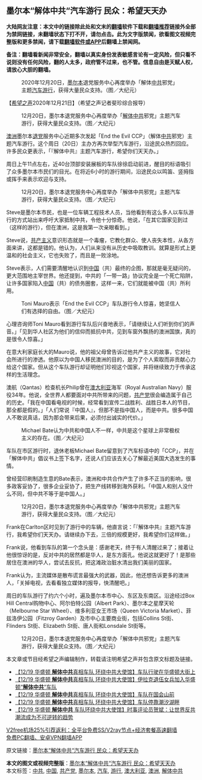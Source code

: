  <h2>墨尔本“解体中共“汽车游行 民众：希望天天办</h2> <p class="notice"><b>大陆网友注意：本文中的链接除此处和文末的<a href="https://github.com/bannedbook/fanqiang" >翻墙</a>软件下载和<a href="https://github.com/killgcd/justmysocks/blob/master/README.md">翻墙推荐</a>链接外全部为禁网链接，未翻墙状态下打不开，请勿点击。此为文字版禁闻，欲看图文视频完整版和更多禁闻，请下载<a href="https://github.com/bannedbook/fanqiang">翻墙软件或APP</a>后翻墙上禁闻网。</p><p>备注：翻墙看新闻非常安全，翻墙以真实身份发表敏感言论有一定风险，但只看不说则没有任何风险，翻的人太多，政府管不过来，也不管。信息自由是天赋人权，请放心大胆的翻墙。</b></p>  <div class="entry"> <figure><figcaption>2020年12月20日，<a href="https://www.bannedbook.org/bnews/tag/%e5%a2%a8%e5%b0%94%e6%9c%ac/" class="st_tag internal_tag" rel="tag" title="标签 墨尔本 下的日志">墨尔本</a>退党服务中心再度举办「解体<a href="https://www.bannedbook.org/bnews/tag/%e4%b8%ad%e5%85%b1/" class="st_tag internal_tag" rel="tag" title="标签 中共 下的日志">中共</a>邪党」主题<a href="https://www.bannedbook.org/bnews/tag/%e6%b1%bd%e8%bd%a6/" class="st_tag internal_tag" rel="tag" title="标签 汽车 下的日志">汽车</a><a href="https://www.bannedbook.org/bnews/tag/%e6%b8%b8%e8%a1%8c/" class="st_tag internal_tag" rel="tag" title="标签 游行 下的日志">游行</a>，获得大量民众支持。（图／大纪元）</figcaption></figure> <p>【<span class='wp_keywordlink_affiliate'><a href="https://www.soundofhope.org" title="希望之声" target="_blank">希望之声</a></span>2020年12月21日】（希望之声记者斐珍综合报导）</p> <figure><figcaption>12月20日，墨尔本退党服务中心再度举办「<a href="https://www.bannedbook.org/bnews/tag/%e8%a7%a3%e4%bd%93%e4%b8%ad%e5%85%b1/" class="st_tag internal_tag" rel="tag" title="标签 解体中共 下的日志">解体中共</a>邪党」主题汽车游行，获得大量民众支持。（图／大纪元）</figcaption></figure> <p><a href="https://www.bannedbook.org/bnews/tag/%e6%be%b3%e6%b4%b2/" class="st_tag internal_tag" rel="tag" title="标签 澳洲 下的日志">澳洲</a>墨尔本<span class='wp_keywordlink'><a href="http://tuidang.epochtimes.com/" title="退党" rel="nofollow" target="_blank">退党</a></span>服务中心近期多次发起「End the Evil CCP」（解体<a href="https://www.epochtimes.com/b5/tag/%e4%b8%ad%e5%85%b1.html">中共</a>邪党）主题汽车游行。这个周日（20日）主办方再次举型汽车游行，沿途民众热烈回应。许多民众更表示，「『解体中共』主题汽车游行，希望你们天天办。」</p> <p>周日上午11点左右，近40台顶部安装展板的车队徐徐启动前进，醒目的标语吸引了众多墨尔本市民们的目光。在将近6小时的游行期间，沿途民众以鸣笛、竖拇指或挥手来表示欢迎与支持。</p> <figure><figcaption>12月20日，墨尔本退党服务中心再度举办「解体中共邪党」主题汽车游行，获得大量民众支持。（图／大纪元）</figcaption></figure> <p>Steve是墨尔本市民，也是一位车辆工程技术人员，当他看到有这么多人以车队游行的方式站出来呼吁大家抵制中共，令他十分惊奇。他说，「在其它国家见到过（这样的游行），但在澳洲，这是我第一次亲眼看到。」</p>  <p>Steve说，<span class='wp_keywordlink'><a href="https://www.bannedbook.org/forum2/topic6177.html" title="《共产主义的终极目的》" target="_blank">共产主义</a></span>意识形态就是一个毒瘤，它教化群众、使人丧失本性，从各方面来讲，这都是错的。他认为，人们从来没有从历史中吸取教训。就算是形式上更温和的社会主义，它也失败了，而且是一败涂地。</p> <p>Steve表示，人们需要清醒地认识到<span class='wp_keywordlink_affiliate'><a href="https://www.bannedbook.org/" title="中国" target="_blank">中国</a></span>（共）最终的企图，那就是毫无疑问的，更大范围地主宰世界。他还提到，中共的「一带一路」协议完全是一个死亡陷阱，让许多国家陷入<a href="https://www.bannedbook.org/bnews/tag/%E4%B8%AD%E5%9B%BD/" class="st_tag internal_tag" rel="tag" title="标签 中国 下的日志">中国</a>（共）的债务圈套，这样一来，它们就能被中国（共）所利用。</p> <figure><figcaption>Toni Mauro表示「End the Evil CCP」车队游行令人惊喜，她坚信人们有选择的自由。（图／大纪元）</figcaption></figure> <p>心理咨询师Toni Mauro看到游行车队后兴奋地表示，「请继续让人们听到你们的声音。」「见到华人社区为他们的信仰而抵抗中共，见到车窗外飘扬的澳洲国旗，真的是很令人惊喜。」</p> <p>在意大利家庭长大的Mauro说，他的祖父母曾告诉过他共产主义的故事，它对社会所进行的渗透。他原以为中国人移民澳洲的目的，是为了个人索取而非贡献心力给这个国家。但从这个车队游行却证明他们珍视这个国家，并将继续致力于传承这样的生活理念。</p>  <p>澳航（Qantas）检查机长Philip曾在<a href="https://www.bannedbook.org/bnews/tag/%e6%be%b3%e5%a4%a7%e5%88%a9%e4%ba%9a/" class="st_tag internal_tag" rel="tag" title="标签 澳大利亚 下的日志">澳大利亚</a>海军（Royal Australian Navy）服役34年。他说，全世界人都要面对中共所带来的问题，<a href="https://www.bannedbook.org/bnews/tag/%e5%85%b1%e4%ba%a7%e5%85%9a/" class="st_tag internal_tag" rel="tag" title="标签 共产党 下的日志">共产党</a>很会编造属于自己的历史。「我在中国看电视的时候，经常看到宣传二战胜利、战胜日本人的节目，那全都是假的。」「人们常说『中国人』，但那不是指中国人，而是中共。很多中国人不敢说真话，因为那会带来后果，必须付出诚实的代价。」</p> <figure><figcaption>Michael Bate认为中共和中国人不一样，中共是这个星球上非常极权主义的存在。（图／大纪元）</figcaption></figure> <p>车队在市区游行时，退休老板Michael Bate留意到了汽车标语中的「CCP」，并在「解体中共」倡议书上签下名字，还说人们应该去关心了解最近美国大选发生的事情。</p> <p>曾经营印刷制造生意的Bate表示，澳洲和中共合作产生了许多不正当的影响，很多政客妥协了，很多企业妥协了，把生产线转移到海外获利。「中国人和别人没什么不同，但中共不等于是中国人。」</p> <figure><figcaption>12月20日，墨尔本退党服务中心再度举办「解体中共邪党」主题汽车游行，获得大量民众支持。（图／大纪元）</figcaption></figure> <p>Frank在Carlton区时见到了游行中的车辆，他直言说：「『解体中共』主题汽车游行，我希望你们天天办。请继续办下去，三倍的规模更好，我希望你们这样做。」</p>  <p>Frank说，他看到车队的第一个念头是：感谢老天，终于有人清醒过来了；接着让他很惊讶的是，反对中共的居然都是华人，是东方面孔。他说这就更好了！是那些居住在澳洲的华人，尝试去反抗，把这滩政治脏水清出我们美丽的国家。</p> <p>Frank认为，主流媒体是散布谎言最强大的武器，因此，他还想告诉更多的澳洲人，「关掉电视，去看看独立媒体的报导，快清醒吧。」</p> <p>周日的车队游行了约六个小时，遍及墨尔本市中心、东区及东南区。沿途经过Box Hill Central购物中心、阿尔伯特公园（Albert Park）、墨尔本之星摩天轮（Melbourne Star Wheel）、维多利亚女王市场（Queen Victoria Market）、菲兹洛伊公园（Fitzroy Garden）及市中心主要商业街，包括Collins St街、Flinders St街、Elizabeth St街、唐人街和Lonsdale St街等。</p> <figure><figcaption>12月20日，墨尔本退党服务中心再度举办「解体中共邪党」主题汽车游行，获得大量民众支持。（图／大纪元）</figcaption></figure> <p>本文章或节目经希望之声编辑制作，转载请注明希望之声并包含原文标题及链接。</p>  <ul class='op-related-articles' title='相关阅读'> <li><a href='https://www.bannedbook.org/bnews/bannedvideo/20201220/1451659.html' target='_blank'>【12/19 华盛顿 <b>解体中共</b>真相车队 环绕中共大使馆】车队行驶在华盛顿大街上</a></li> <li><a href='https://www.bannedbook.org/bnews/bannedvideo/20201220/1451636.html' target='_blank'>【12/19 华盛顿 <b>解体中共</b>真相车队 环绕中共大使馆】伊拉克退伍女兵加入华盛顿“<b>解体中共</b>“车队</a></li> <li><a href='https://www.bannedbook.org/bnews/bannedvideo/20201220/1451635.html' target='_blank'>【12/19 华盛顿 <b>解体中共</b>真相车队 环绕中共大使馆】车队在国会山前</a></li> <li><a href='https://www.bannedbook.org/bnews/bannedvideo/20201220/1451634.html' target='_blank'>【12/19 华盛顿 <b>解体中共</b>真相车队 环绕中共大使馆】车队停靠潮汐湖畔</a></li> <li><a href='https://www.bannedbook.org/bnews/bannedvideo/20201220/1451561.html' target='_blank'>【12/19 华盛顿 <b>解体中共</b> 车队环绕中共大使馆】时事评论员贺斌：让世界反共潮流成为不可逆转的趋势</a></li> </ul> <p class="texttj"> <a href="https://www.bannedbook.org/forum23/topic22702.html" target="_blank">V2free机场25%引荐返利：全平台免费SS/V2ray节点+经济套餐高速翻墙</a><br/> <a href="https://github.com/bannedbook/fanqiang/wiki/%E7%A6%81%E9%97%BB%E7%BD%91%E5%AE%89%E5%8D%93%E7%BF%BB%E5%A2%99%E6%96%B0%E9%97%BBAPP" target="_blank">免费PC翻墙、安卓VPN翻墙APP</a></p><p>原文链接：<a class="src_link"  href="https://www.soundofhope.org/post/455779" target="_blank">墨尔本“解体中共“汽车游行 民众：希望天天办</a></p><a name='sharetosocial'></a>       <div><b>本文的图文或视频完整版</b>：<a href='https://www.bannedbook.org/bnews/comments/20201221/1452326.html'>墨尔本“解体中共“汽车游行 民众：希望天天办</a></div>  </div><!--END ENTRY--> <div class="postfooter"> <div>本文标签：<a href="https://www.bannedbook.org/bnews/tag/%e4%b8%ad%e5%85%b1/" rel="tag">中共</a>, <a href="https://www.bannedbook.org/bnews/tag/%E4%B8%AD%E5%9B%BD/" rel="tag">中国</a>, <a href="https://www.bannedbook.org/bnews/tag/%e5%85%b1%e4%ba%a7%e5%85%9a/" rel="tag">共产党</a>, <a href="https://www.bannedbook.org/bnews/tag/%e5%a2%a8%e5%b0%94%e6%9c%ac/" rel="tag">墨尔本</a>, <a href="https://www.bannedbook.org/bnews/tag/%e6%b1%bd%e8%bd%a6/" rel="tag">汽车</a>, <a href="https://www.bannedbook.org/bnews/tag/%e6%b8%b8%e8%a1%8c/" rel="tag">游行</a>, <a href="https://www.bannedbook.org/bnews/tag/%e6%be%b3%e5%a4%a7%e5%88%a9%e4%ba%9a/" rel="tag">澳大利亚</a>, <a href="https://www.bannedbook.org/bnews/tag/%e6%be%b3%e6%b4%b2/" rel="tag">澳洲</a>, <a href="https://www.bannedbook.org/bnews/tag/%e8%a7%a3%e4%bd%93%e4%b8%ad%e5%85%b1/" rel="tag">解体中共</a></div>  </div><!--END POSTFOOTER--> 